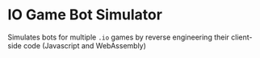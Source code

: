# IO Game Bot Simulator

Simulates bots for multiple `.io` games by reverse engineering their client-side code (Javascript and WebAssembly)
